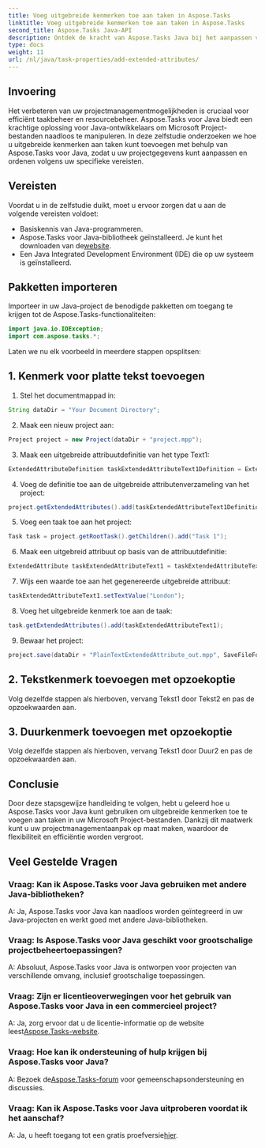 ```yaml
---
title: Voeg uitgebreide kenmerken toe aan taken in Aspose.Tasks
linktitle: Voeg uitgebreide kenmerken toe aan taken in Aspose.Tasks
second_title: Aspose.Tasks Java-API
description: Ontdek de kracht van Aspose.Tasks Java bij het aanpassen van Microsoft Project-bestanden met uitgebreide attributen. Verbeter moeiteloos uw projectmanagementmogelijkheden.
type: docs
weight: 11
url: /nl/java/task-properties/add-extended-attributes/
---
```

## Invoering
Het verbeteren van uw projectmanagementmogelijkheden is cruciaal voor efficiënt taakbeheer en resourcebeheer. Aspose.Tasks voor Java biedt een krachtige oplossing voor Java-ontwikkelaars om Microsoft Project-bestanden naadloos te manipuleren. In deze zelfstudie onderzoeken we hoe u uitgebreide kenmerken aan taken kunt toevoegen met behulp van Aspose.Tasks voor Java, zodat u uw projectgegevens kunt aanpassen en ordenen volgens uw specifieke vereisten.
## Vereisten
Voordat u in de zelfstudie duikt, moet u ervoor zorgen dat u aan de volgende vereisten voldoet:
- Basiskennis van Java-programmeren.
-  Aspose.Tasks voor Java-bibliotheek geïnstalleerd. Je kunt het downloaden van de[website](https://releases.aspose.com/tasks/java/).
- Een Java Integrated Development Environment (IDE) die op uw systeem is geïnstalleerd.
## Pakketten importeren
Importeer in uw Java-project de benodigde pakketten om toegang te krijgen tot de Aspose.Tasks-functionaliteiten:
```java
import java.io.IOException;
import com.aspose.tasks.*;
```
Laten we nu elk voorbeeld in meerdere stappen opsplitsen:
## 1. Kenmerk voor platte tekst toevoegen
1. Stel het documentmappad in:
```java
String dataDir = "Your Document Directory";
```
2. Maak een nieuw project aan:
```java
Project project = new Project(dataDir + "project.mpp");
```
3. Maak een uitgebreide attribuutdefinitie van het type Text1:
```java
ExtendedAttributeDefinition taskExtendedAttributeText1Definition = ExtendedAttributeDefinition.createTaskDefinition(CustomFieldType.Text, ExtendedAttributeTask.Text1, "Task City Name");
```
4. Voeg de definitie toe aan de uitgebreide attributenverzameling van het project:
```java
project.getExtendedAttributes().add(taskExtendedAttributeText1Definition);
```
5. Voeg een taak toe aan het project:
```java
Task task = project.getRootTask().getChildren().add("Task 1");
```
6. Maak een uitgebreid attribuut op basis van de attribuutdefinitie:
```java
ExtendedAttribute taskExtendedAttributeText1 = taskExtendedAttributeText1Definition.createExtendedAttribute();
```
7. Wijs een waarde toe aan het gegenereerde uitgebreide attribuut:
```java
taskExtendedAttributeText1.setTextValue("London");
```
8. Voeg het uitgebreide kenmerk toe aan de taak:
```java
task.getExtendedAttributes().add(taskExtendedAttributeText1);
```
9. Bewaar het project:
```java
project.save(dataDir + "PlainTextExtendedAttribute_out.mpp", SaveFileFormat.Mpp);
```
## 2. Tekstkenmerk toevoegen met opzoekoptie
Volg dezelfde stappen als hierboven, vervang Tekst1 door Tekst2 en pas de opzoekwaarden aan.
## 3. Duurkenmerk toevoegen met opzoekoptie
Volg dezelfde stappen als hierboven, vervang Tekst1 door Duur2 en pas de opzoekwaarden aan.
## Conclusie
Door deze stapsgewijze handleiding te volgen, hebt u geleerd hoe u Aspose.Tasks voor Java kunt gebruiken om uitgebreide kenmerken toe te voegen aan taken in uw Microsoft Project-bestanden. Dankzij dit maatwerk kunt u uw projectmanagementaanpak op maat maken, waardoor de flexibiliteit en efficiëntie worden vergroot.
## Veel Gestelde Vragen
### Vraag: Kan ik Aspose.Tasks voor Java gebruiken met andere Java-bibliotheken?
A: Ja, Aspose.Tasks voor Java kan naadloos worden geïntegreerd in uw Java-projecten en werkt goed met andere Java-bibliotheken.
### Vraag: Is Aspose.Tasks voor Java geschikt voor grootschalige projectbeheertoepassingen?
A: Absoluut, Aspose.Tasks voor Java is ontworpen voor projecten van verschillende omvang, inclusief grootschalige toepassingen.
### Vraag: Zijn er licentieoverwegingen voor het gebruik van Aspose.Tasks voor Java in een commercieel project?
 A: Ja, zorg ervoor dat u de licentie-informatie op de website leest[Aspose.Tasks-website](https://purchase.aspose.com/buy).
### Vraag: Hoe kan ik ondersteuning of hulp krijgen bij Aspose.Tasks voor Java?
 A: Bezoek de[Aspose.Tasks-forum](https://forum.aspose.com/c/tasks/15) voor gemeenschapsondersteuning en discussies.
### Vraag: Kan ik Aspose.Tasks voor Java uitproberen voordat ik het aanschaf?
 A: Ja, u heeft toegang tot een gratis proefversie[hier](https://releases.aspose.com/).